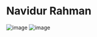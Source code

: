 # Navidur Rahman
![image](https://github.com/Navidur1/ECE444-F2023-Assignment1/assets/26190375/7a3d640a-4c0e-4260-9a64-9acae1e323e3)
![image](https://github.com/Navidur1/ECE444-F2023-Assignment1/assets/26190375/07aacf5d-aec8-4c29-b7ce-b3d78bb3b467)
